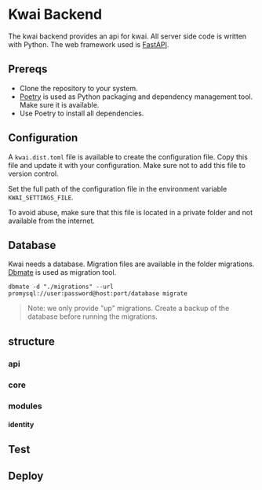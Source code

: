 # Kwai Backend

The kwai backend provides an api for kwai. All server side code is written
with Python. The web framework used is [FastAPI](https://fastapi.tiangolo.com/).

## Prereqs
 
+ Clone the repository to your system.
+ [Poetry](https://python-poetry.org/) is used as Python packaging and
dependency management tool. Make sure it is available.
+ Use Poetry to install all dependencies.

## Configuration

A `kwai.dist.toml` file is available to create the configuration file.
Copy this file and update it with your configuration. Make sure not to add
this file to version control.

Set the full path of the configuration file in the environment variable `KWAI_SETTINGS_FILE`.  

To avoid abuse, make sure that this file is located in a private folder and not
available from the internet.

## Database

Kwai needs a database. Migration files are available in the folder migrations.
[Dbmate](https://github.com/amacneil/dbmate) is used as migration tool.

````shell
dbmate -d "./migrations" --url promysql://user:password@host:port/database migrate
````

> Note: we only provide "up" migrations. Create a backup of the database before 
> running the migrations.

## structure

### api

### core

### modules

#### identity

## Test

## Deploy

